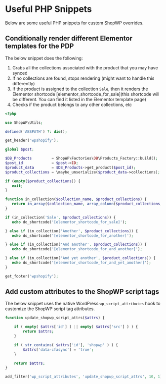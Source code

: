 # Useful PHP Snippets

Below are some useful PHP snippets for custom ShopWP overrides.

## Conditionally render different Elementor templates for the PDP

The below snippet does the following:

1. Grabs all the collections associated with the product that you may have synced
2. If no collections are found, stops rendering (might want to handle this differently)
3. If the product is assigned to the collection `Sale`, then it renders the Elementor shortcode [elementor_shortcode_for_sale](this shortcode will be different. You can find it listed in the Elementor template page)
4. Checks if the product belongs to any other collections, etc

```php
<?php

use ShopWP\Utils;

defined('ABSPATH') ?: die();

get_header('wpshopify');

global $post;

$DB_Products         = ShopWP\Factories\DB\Products_Factory::build();
$post_id             = $post->ID;
$product_data        = $DB_Products->get_product($post_id);
$product_collections = \maybe_unserialize($product_data->collections);

if (empty($product_collections)) {
   exit;
}

function in_collection($collection_name, $product_collections) {
   return in_array($collection_name, array_column($product_collections, 'name'));
}

if (in_collection('Sale', $product_collections)) {
   echo do_shortcode('[elementor_shortcode_for_sale]');

} else if (in_collection('Another', $product_collections)) {
   echo do_shortcode('[elementor_shortcode_for_another]');

} else if (in_collection('And another', $product_collections)) {
   echo do_shortcode('[elementor_shortcode_for_and_another]');

} else if (in_collection('And yet another', $product_collections)) {
   echo do_shortcode('[elementor_shortcode_for_and_yet_another]');
}

get_footer('wpshopify');
```

## Add custom attributes to the ShopWP script tags

The below snippet uses the native WordPress `wp_script_attributes` hook to customize the ShopWP script tag attributes.

```php
function update_shopwp_script_attrs($attrs) {

	if ( empty( $attrs['id'] ) || empty( $attrs['src'] ) ) {
		return $attrs;
	}

	if ( str_contains( $attrs['id'], 'shopwp' ) ) {
		$attrs['data-cfasync'] = 'true';
	}

	return $attrs;
}

add_filter('wp_script_attributes', 'update_shopwp_script_attrs', 10, 1);
```
